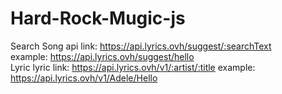 # Hard-Rock-Mugic-js
Search Song api 
  link: https://api.lyrics.ovh/suggest/:searchText  
  example: https://api.lyrics.ovh/suggest/hello  
Lyric lyric 
  link: https://api.lyrics.ovh/v1/:artist/:title 
  example: https://api.lyrics.ovh/v1/Adele/Hello
